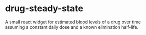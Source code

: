 # drug-steady-state

A small react widget for estimated blood levels of a drug over time assuming a constant daily dose and a known elimination half-life.